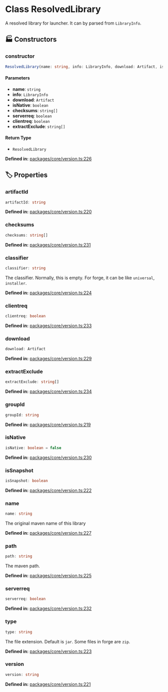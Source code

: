 # Class ResolvedLibrary

A resolved library for launcher. It can by parsed from ``LibraryInfo``.
## 🏭 Constructors

### constructor

```ts
ResolvedLibrary(name: string, info: LibraryInfo, download: Artifact, isNative: boolean= false, checksums: string[], serverreq: boolean, clientreq: boolean, extractExclude: string[]): ResolvedLibrary
```
#### Parameters

- **name**: `string`
- **info**: `LibraryInfo`
- **download**: `Artifact`
- **isNative**: `boolean`
- **checksums**: `string[]`
- **serverreq**: `boolean`
- **clientreq**: `boolean`
- **extractExclude**: `string[]`
#### Return Type

- `ResolvedLibrary`

<p style="font-size: 14px; color: var(--vp-c-text-2)">
<strong>Defined in:</strong> <a href="https://github.com/voxelum/minecraft-launcher-core-node/blob/master/packages/core/version.ts#L226" target="_blank" rel="noreferrer">packages/core/version.ts:226</a>
</p>


## 🏷️ Properties

### artifactId <Badge type="tip" text="readonly" />

```ts
artifactId: string
```
<p style="font-size: 14px; color: var(--vp-c-text-2)">
<strong>Defined in:</strong> <a href="https://github.com/voxelum/minecraft-launcher-core-node/blob/master/packages/core/version.ts#L220" target="_blank" rel="noreferrer">packages/core/version.ts:220</a>
</p>


### checksums <Badge type="info" text="optional" /> <Badge type="tip" text="readonly" />

```ts
checksums: string[]
```
<p style="font-size: 14px; color: var(--vp-c-text-2)">
<strong>Defined in:</strong> <a href="https://github.com/voxelum/minecraft-launcher-core-node/blob/master/packages/core/version.ts#L231" target="_blank" rel="noreferrer">packages/core/version.ts:231</a>
</p>


### classifier <Badge type="tip" text="readonly" />

```ts
classifier: string
```
The classifier. Normally, this is empty. For forge, it can be like ``universal``, ``installer``.
<p style="font-size: 14px; color: var(--vp-c-text-2)">
<strong>Defined in:</strong> <a href="https://github.com/voxelum/minecraft-launcher-core-node/blob/master/packages/core/version.ts#L224" target="_blank" rel="noreferrer">packages/core/version.ts:224</a>
</p>


### clientreq <Badge type="info" text="optional" /> <Badge type="tip" text="readonly" />

```ts
clientreq: boolean
```
<p style="font-size: 14px; color: var(--vp-c-text-2)">
<strong>Defined in:</strong> <a href="https://github.com/voxelum/minecraft-launcher-core-node/blob/master/packages/core/version.ts#L233" target="_blank" rel="noreferrer">packages/core/version.ts:233</a>
</p>


### download <Badge type="tip" text="readonly" />

```ts
download: Artifact
```
<p style="font-size: 14px; color: var(--vp-c-text-2)">
<strong>Defined in:</strong> <a href="https://github.com/voxelum/minecraft-launcher-core-node/blob/master/packages/core/version.ts#L229" target="_blank" rel="noreferrer">packages/core/version.ts:229</a>
</p>


### extractExclude <Badge type="info" text="optional" /> <Badge type="tip" text="readonly" />

```ts
extractExclude: string[]
```
<p style="font-size: 14px; color: var(--vp-c-text-2)">
<strong>Defined in:</strong> <a href="https://github.com/voxelum/minecraft-launcher-core-node/blob/master/packages/core/version.ts#L234" target="_blank" rel="noreferrer">packages/core/version.ts:234</a>
</p>


### groupId <Badge type="tip" text="readonly" />

```ts
groupId: string
```
<p style="font-size: 14px; color: var(--vp-c-text-2)">
<strong>Defined in:</strong> <a href="https://github.com/voxelum/minecraft-launcher-core-node/blob/master/packages/core/version.ts#L219" target="_blank" rel="noreferrer">packages/core/version.ts:219</a>
</p>


### isNative <Badge type="tip" text="readonly" />

```ts
isNative: boolean = false
```
<p style="font-size: 14px; color: var(--vp-c-text-2)">
<strong>Defined in:</strong> <a href="https://github.com/voxelum/minecraft-launcher-core-node/blob/master/packages/core/version.ts#L230" target="_blank" rel="noreferrer">packages/core/version.ts:230</a>
</p>


### isSnapshot <Badge type="tip" text="readonly" />

```ts
isSnapshot: boolean
```
<p style="font-size: 14px; color: var(--vp-c-text-2)">
<strong>Defined in:</strong> <a href="https://github.com/voxelum/minecraft-launcher-core-node/blob/master/packages/core/version.ts#L222" target="_blank" rel="noreferrer">packages/core/version.ts:222</a>
</p>


### name <Badge type="tip" text="readonly" />

```ts
name: string
```
The original maven name of this library
<p style="font-size: 14px; color: var(--vp-c-text-2)">
<strong>Defined in:</strong> <a href="https://github.com/voxelum/minecraft-launcher-core-node/blob/master/packages/core/version.ts#L227" target="_blank" rel="noreferrer">packages/core/version.ts:227</a>
</p>


### path <Badge type="tip" text="readonly" />

```ts
path: string
```
The maven path.
<p style="font-size: 14px; color: var(--vp-c-text-2)">
<strong>Defined in:</strong> <a href="https://github.com/voxelum/minecraft-launcher-core-node/blob/master/packages/core/version.ts#L225" target="_blank" rel="noreferrer">packages/core/version.ts:225</a>
</p>


### serverreq <Badge type="info" text="optional" /> <Badge type="tip" text="readonly" />

```ts
serverreq: boolean
```
<p style="font-size: 14px; color: var(--vp-c-text-2)">
<strong>Defined in:</strong> <a href="https://github.com/voxelum/minecraft-launcher-core-node/blob/master/packages/core/version.ts#L232" target="_blank" rel="noreferrer">packages/core/version.ts:232</a>
</p>


### type <Badge type="tip" text="readonly" />

```ts
type: string
```
The file extension. Default is ``jar``. Some files in forge are ``zip``.
<p style="font-size: 14px; color: var(--vp-c-text-2)">
<strong>Defined in:</strong> <a href="https://github.com/voxelum/minecraft-launcher-core-node/blob/master/packages/core/version.ts#L223" target="_blank" rel="noreferrer">packages/core/version.ts:223</a>
</p>


### version <Badge type="tip" text="readonly" />

```ts
version: string
```
<p style="font-size: 14px; color: var(--vp-c-text-2)">
<strong>Defined in:</strong> <a href="https://github.com/voxelum/minecraft-launcher-core-node/blob/master/packages/core/version.ts#L221" target="_blank" rel="noreferrer">packages/core/version.ts:221</a>
</p>


